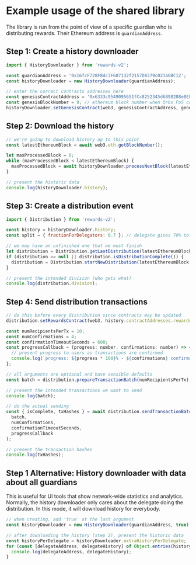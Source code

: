 # Example usage of the shared library

The library is run from the point of view of a specific guardian who is distributing rewards. Their Ethereum address is `guardianAddress`.

## Step 1: Create a history downloader

```js
import { HistoryDownloader } from 'rewards-v2';

const guardianAddress = '0x16fcF728F8dc3F687132f2157D8379c021a08C12';
const historyDownloader = new HistoryDownloader(guardianAddress);

// enter the correct contracts addresses here
const genesisContractAddress = '0x6333c9549095651fCc8252345d6898208eBE8aaa'; // just an example, use the official address
const genesisBlockNumber = 0; // ethereum block number when Orbs PoS contracts were deployed
historyDownloader.setGenesisContract(web3, genesisContractAddress, genesisBlockNumber);
```

## Step 2: Download the history

```js
// we're going to download history up to this point
const latestEthereumBlock = await web3.eth.getBlockNumber();

let maxProcessedBlock = 0;
while (maxProcessedBlock < latestEthereumBlock) {
  maxProcessedBlock = await historyDownloader.processNextBlock(latestEthereumBlock);
}

// present the historic data
console.log(historyDownloader.history);
```

## Step 3: Create a distribution event

```js
import { Distribution } from 'rewards-v2';

const history = historyDownloader.history;
const split = { fractionForDelegators: 0.7 }; // delegate gives 70% to delegators

// we may have an unfinished one that we must finish
let distribution = Distribution.getLastDistribution(latestEthereumBlock, history);
if (distribution == null || distribution.isDistributionComplete()) {
  distribution = Distribution.startNewDistribution(latestEthereumBlock, split, history);
}

// present the intended division (who gets what)
console.log(distribution.division);
```

## Step 4: Send distribution transactions

```js
// do this before every distribution since contracts may be updated
distribution.setRewardsContract(web3, history.contractAddresses.rewards);

const numRecipientsPerTx = 10;
const numConfirmations = 4;
const confirmationTimeoutSeconds = 600;
const progressCallback = (progress: number, confirmations: number) => {
  // present progress to users as transactions are confirmed
  console.log(`progress: ${progress * 100}% - ${confirmations} confirmations received`);
};

// all arguments are optional and have sensible defaults
const batch = distribution.prepareTransactionBatch(numRecipientsPerTx);

// present the intended transactions we want to send
console.log(batch);

// do the actual sending
const { isComplete, txHashes } = await distribution.sendTransactionBatch(
  batch, 
  numConfirmations,
  confirmationTimeoutSeconds,
  progressCallback
);

// present the transaction hashes
console.log(txHashes);
```

## Step 1 Alternative: History downloader with data about all guardians

This is useful for UI tools that show network-wide statistics and analytics. Normally, the history downloader only cares about the delegate doing the distribution. In this mode, it will download history for everybody.

```js
// when creating, add 'true' at the last argument
const historyDownloader = new HistoryDownloader(guardianAddress, true);

// after downloading the history (step 2), present the historic data
const historyPerDelegate = historyDownloader.extraHistoryPerDelegate;
for (const [delegateAddress, delegateHistory] of Object.entries(historyPerDelegate)) {
  console.log(delegateAddress, delegateHistory);
}
```
